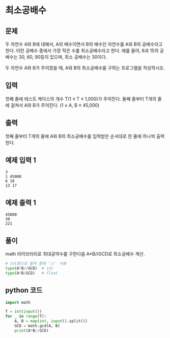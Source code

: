 # 최소공배수

## 문제
두 자연수 A와 B에 대해서, A의 배수이면서 B의 배수인 자연수를 A와 B의 공배수라고 한다. 이런 공배수 중에서 가장 작은 수를 최소공배수라고 한다. 예를 들어, 6과 15의 공배수는 30, 60, 90등이 있으며, 최소 공배수는 30이다.

두 자연수 A와 B가 주어졌을 때, A와 B의 최소공배수를 구하는 프로그램을 작성하시오.

## 입력
첫째 줄에 테스트 케이스의 개수 T(1 ≤ T ≤ 1,000)가 주어진다. 둘째 줄부터 T개의 줄에 걸쳐서 A와 B가 주어진다. (1 ≤ A, B ≤ 45,000)

## 출력
첫째 줄부터 T개의 줄에 A와 B의 최소공배수를 입력받은 순서대로 한 줄에 하나씩 출력한다.

## 예제 입력 1 
    3
    1 45000
    6 10
    13 17
## 예제 출력 1 
    45000
    30
    221

## 풀이
math 라이브러리로 최대공약수를 구한다음 A*B//GCD로 최소공배수 계산.
```python
# int형으로 출력 할때 '//' 사용
type(A*B//GCD)  # int
type(A*B/GCD)   # float
```

## python 코드
```python
import math

T = int(input())
for _ in range(T):
    A, B = map(int, input().split())
    GCD = math.gcd(A, B)
    print(A*B//GCD)
```
